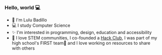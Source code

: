 ### Hello, world 💻
- 👋 I'm Lulu Badillo
- 💻 I study Computer Science  
- ✨ I'm interested in programming, design, education and accessibility
- 🚀 I love STEM communities, I co-founded a <a href="https://hackclub.com/">Hack Club</a>, I was part of my high school's FIRST team🤖 and I love working on resources to share with others



<!--
**louloubadillo/louloubadillo** is a ✨ _special_ ✨ repository because its `README.md` (this file) appears on your GitHub profile.

Here are some ideas to get you started:

- 🔭 I’m currently working on ...
- 🌱 I’m currently learning ...
- 👯 I’m looking to collaborate on ...
- 🤔 I’m looking for help with ...
- 💬 Ask me about ...
- 📫 How to reach me: ...
- 😄 Pronouns: ...
- ⚡ Fun fact: ...

### GitHub Statistics
<img width="40%" src="https://github-readme-stats.vercel.app/api?username=louloubadillo&layout=compact&count_private=true&theme=vue-dark&show_icons=true"> <img width="33%" src="https://github-readme-stats.vercel.app/api/top-langs/?username=louloubadillo&count_private=true&layout=compact&theme=vue-dark"> 
-->
